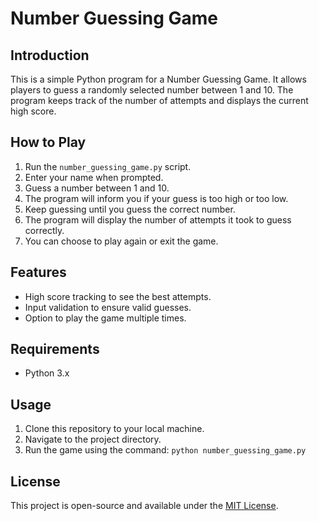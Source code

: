 # Number Guessing Game

## Introduction
This is a simple Python program for a Number Guessing Game. It allows players to guess a randomly selected number between 1 and 10. The program keeps track of the number of attempts and displays the current high score.

## How to Play
1. Run the `number_guessing_game.py` script.
2. Enter your name when prompted.
3. Guess a number between 1 and 10.
4. The program will inform you if your guess is too high or too low.
5. Keep guessing until you guess the correct number.
6. The program will display the number of attempts it took to guess correctly.
7. You can choose to play again or exit the game.

## Features
- High score tracking to see the best attempts.
- Input validation to ensure valid guesses.
- Option to play the game multiple times.

## Requirements
- Python 3.x

## Usage
1. Clone this repository to your local machine.
2. Navigate to the project directory.
3. Run the game using the command: `python number_guessing_game.py`


## License
This project is open-source and available under the [MIT License](LICENSE).

